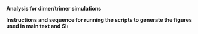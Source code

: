 **Analysis for dimer/trimer simulations**


**Instructions and sequence for running the scripts to generate the figures used in main text and SI:**



